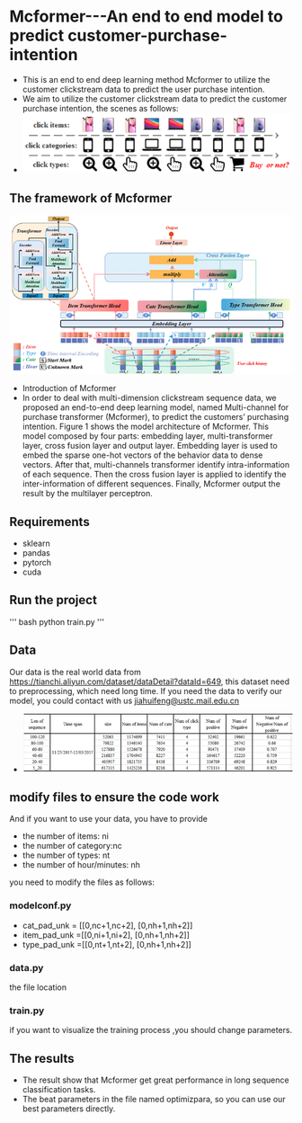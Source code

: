 
# Mcformer---An end to end model to predict customer-purchase-intention
* This is an end to end deep learning method Mcformer to utilize the customer clickstream data to predict the user purchase intention.
* We aim to utilize the customer clickstream data to predict the customer purchase intention, the scenes as follows:
* ![question](https://github.com/jhfeng0215/prediction-of-customer-purchase-intention/blob/main/Mcformer/pictures/ques.png)

## The framework of Mcformer
![Framework of Mcformer](https://github.com/jhfeng0215/prediction-of-customer-purchase-intention/blob/main/Mcformer/pictures/modelframe.png)
* Introduction of Mcformer
*  In order to deal with multi-dimension clickstream sequence data, we proposed an end-to-end deep learning model, named Multi-channel for purchase transformer (Mcformer), to predict the customers’ purchasing intention. Figure 1 shows the model architecture of Mcformer. This model composed by four parts: embedding layer, multi-transformer layer, cross fusion layer and output layer. Embedding layer is used to embed the sparse one-hot vectors of the behavior data to dense vectors. After that, multi-channels transformer identify intra-information of each sequence. Then the cross fusion layer is applied to identify the inter-information of different sequences. Finally, Mcformer output the result by the multilayer perceptron. 

## Requirements 
* sklearn
* pandas
* pytorch
* cuda

## Run the project

''' bash
python train.py
'''

## Data
Our data is the real world data from  https://tianchi.aliyun.com/dataset/dataDetail?dataId=649, this dataset need to preprocessing, which need long time.
If you need the data to verify our model, you could contact with us jiahuifeng@ustc.mail.edu.cn
* ![data](https://github.com/jhfeng0215/prediction-of-customer-purchase-intention/blob/main/Mcformer/pictures/datades.png)

## modify files to ensure the code work
And if you want to use your data, you have to provide
* the number of items: ni
* the number of category:nc
* the number of types: nt
* the number of hour/minutes: nh

you need to modify the files as follows: 
### modelconf.py 
* cat_pad_unk = [[0,nc+1,nc+2], [0,nh+1,nh+2]]
* item_pad_unk =[[0,ni+1,ni+2], [0,nh+1,nh+2]]
* type_pad_unk =[[0,nt+1,nt+2], [0,nh+1,nh+2]]

### data.py 
the file location

### train.py
if you want to visualize the training process ,you should change parameters.

## The results
* The result show that Mcformer get great performance in long sequence classification tasks.
* The beat parameters in the file named optimizpara, so you can use our best parameters directly.











